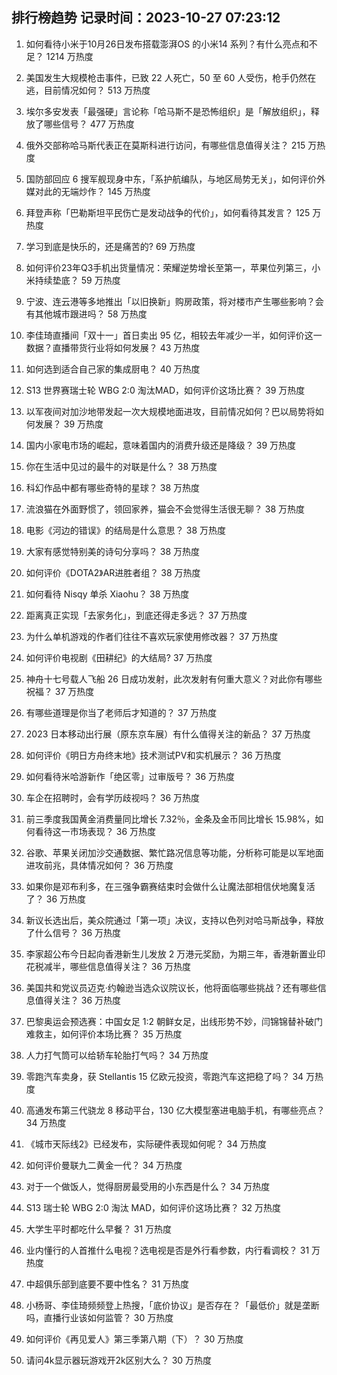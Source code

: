 
## 排行榜趋势 记录时间：2023-10-27 07:23:12
  
  1. 如何看待小米于10月26日发布搭载澎湃OS 的小米14 系列？有什么亮点和不足？ 1214 万热度
    
  2. 美国发生大规模枪击事件，已致 22 人死亡，50 至 60 人受伤，枪手仍然在逃，目前情况如何？ 513 万热度
    
  3. 埃尔多安发表「最强硬」言论称「哈马斯不是恐怖组织」是「解放组织」，释放了哪些信号？ 477 万热度
    
  4. 俄外交部称哈马斯代表正在莫斯科进行访问，有哪些信息值得关注？ 215 万热度
    
  5. 国防部回应 6 搜军舰现身中东，「系护航编队，与地区局势无关」，如何评价外媒对此的无端炒作？ 145 万热度
    
  6. 拜登声称「巴勒斯坦平民伤亡是发动战争的代价」，如何看待其发言？ 125 万热度
    
  7. 学习到底是快乐的，还是痛苦的? 69 万热度
    
  8. 如何评价23年Q3手机出货量情况：荣耀逆势增长至第一，苹果位列第三，小米持续垫底？ 59 万热度
    
  9. 宁波、连云港等多地推出「以旧换新」购房政策，将对楼市产生哪些影响？会有其他城市跟进吗？ 58 万热度
    
  10. 李佳琦直播间「双十一」首日卖出 95 亿，相较去年减少一半，如何评价这一数据？直播带货行业将如何发展？ 43 万热度
    
  11. 如何选到适合自己家的集成厨电？ 40 万热度
    
  12. S13 世界赛瑞士轮 WBG 2:0 淘汰MAD，如何评价这场比赛？ 39 万热度
    
  13. 以军夜间对加沙地带发起一次大规模地面进攻，目前情况如何？巴以局势将如何发展？ 39 万热度
    
  14. 国内小家电市场的崛起，意味着国内的消费升级还是降级？ 39 万热度
    
  15. 你在生活中见过的最牛的对联是什么？ 38 万热度
    
  16. 科幻作品中都有哪些奇特的星球？ 38 万热度
    
  17. 流浪猫在外面野惯了，领回家养，猫会不会觉得生活很无聊？ 38 万热度
    
  18. 电影《河边的错误》的结局是什么意思？ 38 万热度
    
  19. 大家有感觉特别美的诗句分享吗？ 38 万热度
    
  20. 如何评价《DOTA2》AR进胜者组？ 38 万热度
    
  21. 如何看待 Nisqy 单杀 Xiaohu？ 38 万热度
    
  22. 距离真正实现「去家务化」，到底还得走多远？ 37 万热度
    
  23. 为什么单机游戏的作者们往往不喜欢玩家使用修改器？ 37 万热度
    
  24. 如何评价电视剧《田耕纪》的大结局? 37 万热度
    
  25. 神舟十七号载人飞船 26 日成功发射，此次发射有何重大意义？对此你有哪些祝福？ 37 万热度
    
  26. 有哪些道理是你当了老师后才知道的？ 37 万热度
    
  27. 2023 日本移动出行展（原东京车展）有什么值得关注的新品？ 37 万热度
    
  28. 如何评价《明日方舟终末地》技术测试PV和实机展示？ 36 万热度
    
  29. 如何看待米哈游新作「绝区零」过审版号？ 36 万热度
    
  30. 车企在招聘时，会有学历歧视吗？ 36 万热度
    
  31. 前三季度我国黄金消费量同比增长 7.32％，金条及金币同比增长 15.98%，如何看待这一市场表现？ 36 万热度
    
  32. 谷歌、苹果关闭加沙交通数据、繁忙路况信息等功能，分析称可能是以军地面进攻前兆，具体情况如何？ 36 万热度
    
  33. 如果你是邓布利多，在三强争霸赛结束时会做什么让魔法部相信伏地魔复活了？ 36 万热度
    
  34. 新议长选出后，美众院通过「第一项」决议，支持以色列对哈马斯战争，释放了什么信号？ 36 万热度
    
  35. 李家超公布今日起向香港新生儿发放 2 万港元奖励，为期三年，香港新置业印花税减半，哪些信息值得关注？ 36 万热度
    
  36. 美国共和党议员迈克·约翰逊当选众议院议长，他将面临哪些挑战？还有哪些信息值得关注？ 36 万热度
    
  37. 巴黎奥运会预选赛：中国女足 1:2 朝鲜女足，出线形势不妙，闫锦锦替补破门难救主，如何评价本场比赛？ 35 万热度
    
  38. 人力打气筒可以给轿车轮胎打气吗？ 34 万热度
    
  39. 零跑汽车卖身，获 Stellantis 15 亿欧元投资，零跑汽车这把稳了吗？ 34 万热度
    
  40. 高通发布第三代骁龙 8 移动平台，130 亿大模型塞进电脑手机，有哪些亮点？ 34 万热度
    
  41. 《城市天际线2》已经发布，实际硬件表现如何呢？ 34 万热度
    
  42. 如何评价曼联九二黄金一代？ 34 万热度
    
  43. 对于一个做饭人，觉得厨房最受用的小东西是什么？ 34 万热度
    
  44. S13 瑞士轮 WBG 2:0 淘汰 MAD，如何评价这场比赛？ 32 万热度
    
  45. 大学生平时都吃什么早餐？ 31 万热度
    
  46. 业内懂行的人首推什么电视？选电视是否是外行看参数，内行看调校？ 31 万热度
    
  47. 中超俱乐部到底要不要中性名？ 31 万热度
    
  48. 小杨哥、李佳琦频频登上热搜，「底价协议」是否存在？「最低价」就是垄断吗，直播行业该如何监管？ 30 万热度
    
  49. 如何评价《再见爱人》第三季第八期（下）？ 30 万热度
    
  50. 请问4k显示器玩游戏开2k区别大么？ 30 万热度
    
